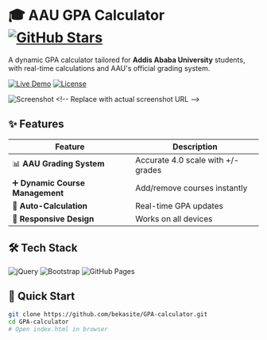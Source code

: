 # 🎓 AAU GPA Calculator [![GitHub Stars](https://img.shields.io/github/stars/bekasite/GPA-calculator?style=social)](https://github.com/bekasite/GPA-calculator/stargazers)

A dynamic GPA calculator tailored for **Addis Ababa University** students, with real-time calculations and AAU's official grading system.

[![Live Demo](https://img.shields.io/badge/demo-live-green?style=for-the-badge&logo=vercel)](https://bekasite.github.io/GPA-calculator/)
[![License](https://img.shields.io/badge/license-MIT-blue?style=for-the-badge)](LICENSE)

![Screenshot]([https://via.placeholder.com/800x400?text=GPA+Calculator+Screenshot](https://github.com/bekasite/GPA-calculator/blob/main/Screenshot%202025-07-17%20100953.jpg)) <!-- Replace with actual screenshot URL -->

## ✨ Features
| Feature | Description |
|---------|-------------|
| 📊 **AAU Grading System** | Accurate 4.0 scale with +/- grades |
| ➕ **Dynamic Course Management** | Add/remove courses instantly |
| 🧮 **Auto-Calculation** | Real-time GPA updates |
| 📱 **Responsive Design** | Works on all devices |

## 🛠️ Tech Stack
![jQuery](https://img.shields.io/badge/jQuery-3.7.1-0769AD?logo=jquery)
![Bootstrap](https://img.shields.io/badge/Bootstrap-5.3-7952B3?logo=bootstrap)
![GitHub Pages](https://img.shields.io/badge/Hosted_on-GitHub_Pages-222?logo=github)

## 🚀 Quick Start
```bash
git clone https://github.com/bekasite/GPA-calculator.git
cd GPA-calculator
# Open index.html in browser
